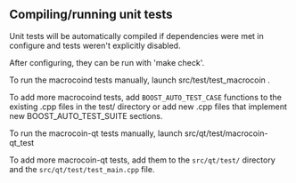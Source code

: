 Compiling/running unit tests
------------------------------------

Unit tests will be automatically compiled if dependencies were met in configure
and tests weren't explicitly disabled.

After configuring, they can be run with 'make check'.

To run the macrocoind tests manually, launch src/test/test_macrocoin .

To add more macrocoind tests, add `BOOST_AUTO_TEST_CASE` functions to the existing
.cpp files in the test/ directory or add new .cpp files that
implement new BOOST_AUTO_TEST_SUITE sections.

To run the macrocoin-qt tests manually, launch src/qt/test/macrocoin-qt_test

To add more macrocoin-qt tests, add them to the `src/qt/test/` directory and
the `src/qt/test/test_main.cpp` file.
